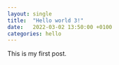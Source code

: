 ```yaml
---
layout: single
title:  "Hello world 3!"
date:   2022-03-02 13:50:00 +0100
categories: hello
---
```


This is my first post.
